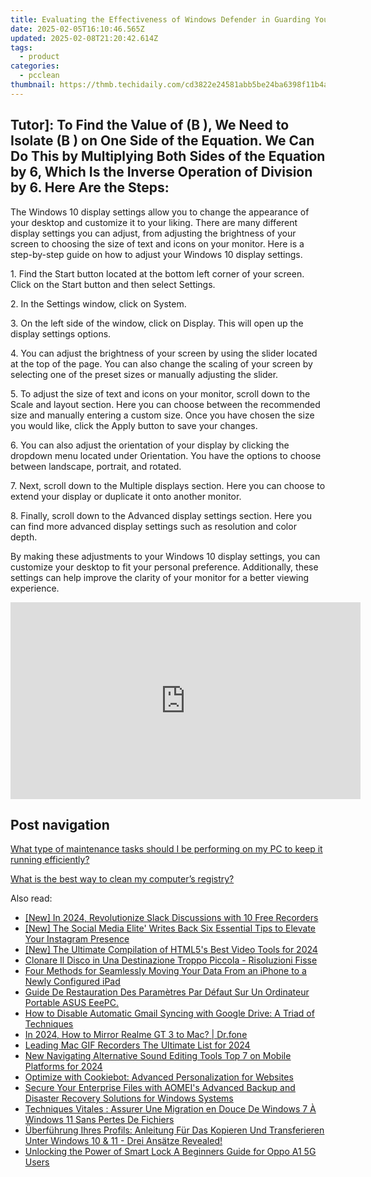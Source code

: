 ```yaml
---
title: Evaluating the Effectiveness of Windows Defender in Guarding Your Computer From Hackers and Malware – YL Computing Analysis
date: 2025-02-05T16:10:46.565Z
updated: 2025-02-08T21:20:42.614Z
tags:
  - product
categories:
  - pcclean
thumbnail: https://thmb.techidaily.com/cd3822e24581abb5be24ba6398f11b4a362481119be106372a626e240355af61.jpg
---
```


## Tutor]: To Find the Value of \(B \), We Need to Isolate \(B \) on One Side of the Equation. We Can Do This by Multiplying Both Sides of the Equation by 6, Which Is the Inverse Operation of Division by 6. Here Are the Steps:

The Windows 10 display settings allow you to change the appearance of your desktop and customize it to your liking. There are many different display settings you can adjust, from adjusting the brightness of your screen to choosing the size of text and icons on your monitor. Here is a step-by-step guide on how to adjust your Windows 10 display settings. 

1\. Find the Start button located at the bottom left corner of your screen. Click on the Start button and then select Settings.

2\. In the Settings window, click on System.

3\. On the left side of the window, click on Display. This will open up the display settings options. 

4\. You can adjust the brightness of your screen by using the slider located at the top of the page. You can also change the scaling of your screen by selecting one of the preset sizes or manually adjusting the slider.

5\. To adjust the size of text and icons on your monitor, scroll down to the Scale and layout section. Here you can choose between the recommended size and manually entering a custom size. Once you have chosen the size you would like, click the Apply button to save your changes.

6\. You can also adjust the orientation of your display by clicking the dropdown menu located under Orientation. You have the options to choose between landscape, portrait, and rotated.

7\. Next, scroll down to the Multiple displays section. Here you can choose to extend your display or duplicate it onto another monitor.

8\. Finally, scroll down to the Advanced display settings section. Here you can find more advanced display settings such as resolution and color depth. 

By making these adjustments to your Windows 10 display settings, you can customize your desktop to fit your personal preference. Additionally, these settings can help improve the clarity of your monitor for a better viewing experience.

<!-- affiliate ads begin -->
<iframe width="560" height="315" src="https://www.youtube.com/embed/P6Wfzj6YNDM?si=WRZQD9zCdQ1_tW1b" title="YouTube video player" frameborder="0" allow="accelerometer; autoplay; clipboard-write; encrypted-media; gyroscope; picture-in-picture; web-share" referrerpolicy="strict-origin-when-cross-origin" allowfullscreen></iframe>
<!-- affiliate ads end -->

## Post navigation

[What type of maintenance tasks should I be performing on my PC to keep it running efficiently?](https://tools.techidaily.com/pcclean/products/)

[What is the best way to clean my computer’s registry?](https://tools.techidaily.com/pcclean/products/)

<ins class="adsbygoogle"
     style="display:block"
     data-ad-format="autorelaxed"
     data-ad-client="ca-pub-7571918770474297"
     data-ad-slot="1223367746"></ins>

<ins class="adsbygoogle"
     style="display:block"
     data-ad-client="ca-pub-7571918770474297"
     data-ad-slot="8358498916"
     data-ad-format="auto"
     data-full-width-responsive="true"></ins>

<span class="atpl-alsoreadstyle">Also read:</span>
<div><ul>
<li><a href="https://screen-recording.techidaily.com/new-in-2024-revolutionize-slack-discussions-with-10-free-recorders/"><u>[New] In 2024, Revolutionize Slack Discussions with 10 Free Recorders</u></a></li>
<li><a href="https://instagram-video-recordings.techidaily.com/new-the-social-media-elite-writes-back-six-essential-tips-to-elevate-your-instagram-presence/"><u>[New] The Social Media Elite' Writes Back Six Essential Tips to Elevate Your Instagram Presence</u></a></li>
<li><a href="https://fox-http.techidaily.com/new-the-ultimate-compilation-of-html5s-best-video-tools-for-2024/"><u>[New] The Ultimate Compilation of HTML5's Best Video Tools for 2024</u></a></li>
<li><a href="https://win-hot.techidaily.com/clonare-il-disco-in-una-destinazione-troppo-piccola-risoluzioni-fisse/"><u>Clonare Il Disco in Una Destinazione Troppo Piccola - Risoluzioni Fisse</u></a></li>
<li><a href="https://win-hot.techidaily.com/four-methods-for-seamlessly-moving-your-data-from-an-iphone-to-a-newly-configured-ipad/"><u>Four Methods for Seamlessly Moving Your Data From an iPhone to a Newly Configured iPad</u></a></li>
<li><a href="https://win-hot.techidaily.com/guide-de-restauration-des-parametres-par-defaut-sur-un-ordinateur-portable-asus-eeepc/"><u>Guide De Restauration Des Paramètres Par Défaut Sur Un Ordinateur Portable ASUS EeePC.</u></a></li>
<li><a href="https://win-hot.techidaily.com/how-to-disable-automatic-gmail-syncing-with-google-drive-a-triad-of-techniques/"><u>How to Disable Automatic Gmail Syncing with Google Drive: A Triad of Techniques</u></a></li>
<li><a href="https://screen-mirror.techidaily.com/in-2024-how-to-mirror-realme-gt-3-to-mac-drfone-by-drfone-android/"><u>In 2024, How to Mirror Realme GT 3 to Mac? | Dr.fone</u></a></li>
<li><a href="https://video-capture.techidaily.com/leading-mac-gif-recorders-the-ultimate-list-for-2024/"><u>Leading Mac GIF Recorders The Ultimate List for 2024</u></a></li>
<li><a href="https://audio-shaping.techidaily.com/new-navigating-alternative-sound-editing-tools-top-7-on-mobile-platforms-for-2024/"><u>New Navigating Alternative Sound Editing Tools Top 7 on Mobile Platforms for 2024</u></a></li>
<li><a href="https://discover-alternatives.techidaily.com/optimize-with-cookiebot-advanced-personalization-for-websites/"><u>Optimize with Cookiebot: Advanced Personalization for Websites</u></a></li>
<li><a href="https://win-hot.techidaily.com/secure-your-enterprise-files-with-aomeis-advanced-backup-and-disaster-recovery-solutions-for-windows-systems/"><u>Secure Your Enterprise Files with AOMEI's Advanced Backup and Disaster Recovery Solutions for Windows Systems</u></a></li>
<li><a href="https://win-hot.techidaily.com/techniques-vitales-assurer-une-migration-en-douce-de-windows-7-a-windows-11-sans-pertes-de-fichiers/"><u>Techniques Vitales : Assurer Une Migration en Douce De Windows 7 À Windows 11 Sans Pertes De Fichiers</u></a></li>
<li><a href="https://win-hot.techidaily.com/uberfuhrung-ihres-profils-anleitung-fur-das-kopieren-und-transferieren-unter-windows-10-and-11-drei-ansatze-revealed/"><u>Überführung Ihres Profils: Anleitung Für Das Kopieren Und Transferieren Unter Windows 10 & 11 - Drei Ansätze Revealed!</u></a></li>
<li><a href="https://easy-unlock-android.techidaily.com/unlocking-the-power-of-smart-lock-a-beginners-guide-for-oppo-a1-5g-users-by-drfone-android/"><u>Unlocking the Power of Smart Lock A Beginners Guide for Oppo A1 5G Users</u></a></li>
</ul></div>

